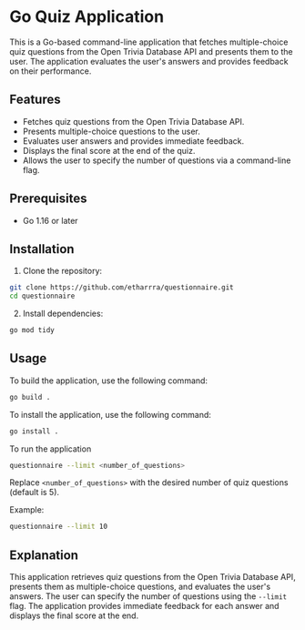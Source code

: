 # Go Quiz Application

This is a Go-based command-line application that fetches multiple-choice quiz questions from the Open Trivia Database API and presents them to the user. The application evaluates the user's answers and provides feedback on their performance.

## Features

-   Fetches quiz questions from the Open Trivia Database API.
-   Presents multiple-choice questions to the user.
-   Evaluates user answers and provides immediate feedback.
-   Displays the final score at the end of the quiz.
-   Allows the user to specify the number of questions via a command-line flag.

## Prerequisites

-   Go 1.16 or later

## Installation

1. Clone the repository:

```sh
git clone https://github.com/etharrra/questionnaire.git
cd questionnaire
```

2. Install dependencies:

```sh
go mod tidy
```

## Usage

To build the application, use the following command:

```sh
go build .
```

To install the application, use the following command:

```sh
go install .
```

To run the application

```sh
questionnaire --limit <number_of_questions>
```

Replace `<number_of_questions>` with the desired number of quiz questions (default is 5).

Example:

```sh
questionnaire --limit 10
```

## Explanation

This application retrieves quiz questions from the Open Trivia Database API, presents them as multiple-choice questions, and evaluates the user's answers. The user can specify the number of questions using the `--limit` flag. The application provides immediate feedback for each answer and displays the final score at the end.
